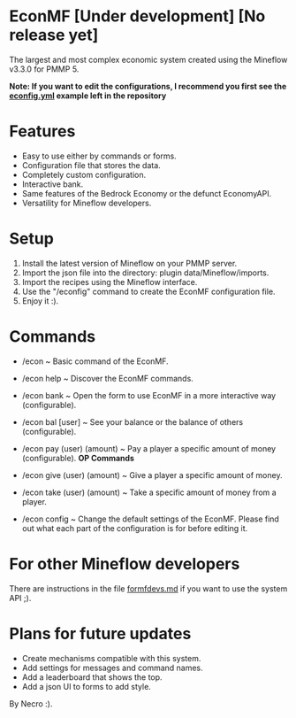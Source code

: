 # EconMF [Under development] [No release yet]
The largest and most complex economic system created using the Mineflow v3.3.0 for PMMP 5.

**Note: If you want to edit the configurations, I recommend you first see the [econfig.yml](https://github.com/NecroSama8/EconMF/blob/main/econfig.yml) example left in the repository**

# Features
- Easy to use either by commands or forms.
- Configuration file that stores the data.
- Completely custom configuration.
- Interactive bank.
- Same features of the Bedrock Economy or the defunct EconomyAPI.
- Versatility for Mineflow developers.

# Setup
1. Install the latest version of Mineflow on your PMMP server.
2. Import the json file into the directory: plugin data/Mineflow/imports.
3. Import the recipes using the Mineflow interface.
4. Use the "/econfig" command to create the EconMF configuration file.
5. Enjoy it :).

# Commands
- /econ ~ Basic command of the EconMF.
- /econ help ~ Discover the EconMF commands.
- /econ bank ~ Open the form to use EconMF in a more interactive way (configurable).
- /econ bal [user] ~ See your balance or the balance of others (configurable).
- /econ pay (user) (amount) ~ Pay a player a specific amount of money (configurable).
**OP Commands**

- /econ give (user) (amount) ~ Give a player a specific amount of money.
- /econ take (user) (amount) ~ Take a specific amount of money from a player.
- /econ config ~ Change the default settings of the EconMF. Please find out what each part of the configuration is for before editing it.

# For other Mineflow developers
There are instructions in the file [formfdevs.md](https://github.com/NecroSama8/EconMF/blob/main/formfdevs.md) if you want to use the system API ;).

# Plans for future updates
- Create mechanisms compatible with this system.
- Add settings for messages and command names.
- Add a leaderboard that shows the top.
- Add a json UI to forms to add style.

By Necro :).
